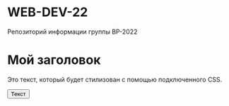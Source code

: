 <html>
<head>
    <link rel="stylesheet" type="text/css" href="styles.css">
    <meta property="og:title" content="Заголовок вашей страницы" />
    <meta property="og:description" content="Краткое описание вашей страницы" />
    <meta property="og:image" content="URL_к_изображению_для_превью" />
    <meta property="og:url" content="URL_вашей_страницы" />
    <meta property="og:type" content="website" />
</head>
</html>

# WEB-DEV-22
Репозиторий информации группы ВР-2022

# Мой заголовок

Это текст, который будет стилизован с помощью подключенного CSS.

<button>Текст</button>
